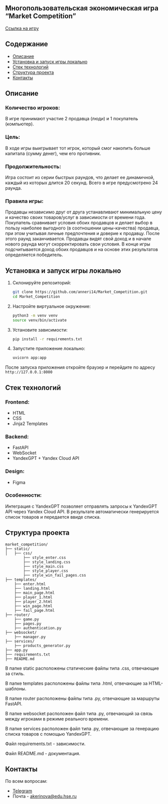 ## Многопользовательская экономическая игра “Market Competition”

[Cсылка на игру](http://market-competition.ru)

## Содержание

- [Описание](#описание)
- [Установка и запуск игры локально](#установка-и-запуск-игры)
- [Стек технологий](#стек-технологий)
- [Структура проекта](#структура-проекта)
- [Контакты](#контакты)


## Описание

### Количество игроков:
В игре принимают участие 2 продавца (люди) и 1 покупатель (компьютер). 

### Цель: 
В ходе игры выигрывает тот игрок, который смог накопить больше капитала (сумму денег), чем его противник. 

### Продолжительность: 
Игра состоит из серии быстрых раундов, что делает ее динамичной, каждый из которых длится 20 секунд. Всего в игре предусмотрено 24 раунда. 

### Правила игры:
Продавцы независимо друг от друга устанавливают минимальную цену и качество своих товаров/услуг в зависимости от времени года.  Покупатель сравнивает условия обоих продавцов и делает выбор в пользу наиболее выгодного (в соотношении цены-качества) продавца, при этом учитывая личные предпочтения и доверие к продавцу. После этого раунд заканчивается. Продавцы видят свой доход и в начале нового раунда могут скорректировать свои условия. В конце игры подсчитывается доход обоих продавцов и на основе этих результатов определяется победитель.


## Установка и запуск игры локально

1) Склонируйте репозиторий:
    ```bash
   git clone https://github.com/anneri14/Market_Competition.git
   cd Market_Competition
   ```
2) Настройте виртуальное окружение:
    ```bash
   python3 -m venv venv
   source venv/bin/activate
   ```
3) Установите зависимости:
    ```bash
   pip install -r requirements.txt
   ```
4) Запустите приложение локально:
    ```bash
   uvicorn app:app
   ```

После запуска приложения откройте браузер и перейдите по адресу `http://127.0.0.1:8000`


## Стек технологий

### Frontend:
- HTML
- CSS
- Jinja2 Templates

### Backend:
- FastAPI
- WebSocket
- YandexGPT + Yandex Cloud API

### Design:
- Figma


### Особенности:
Интеграция с YandexGPT позволяет отправлять запросы к YandexGPT API через Yandex Cloud API. В результате автоматически генерируется список товаров и передается ввиде списка. 

## Структура проекта

```
market_competition/
├── static/
│   ├── css/
        ├── style_enter.css
        ├── style_landing.css
        ├── style_main.css
        ├── style_player.css
        ├── style_win_fail_pages.css
├── templates/
    ├── enter.html
    ├── landing.html
    ├── main_page.html
    ├── player_1.html
    ├── player_2.html
    ├── win_page.html
    ├── fail_page.html
├── router/
    ├── game.py
    ├── pages.py
    ├── authentication.py
├── websocket/
    ├── manager.py
├── services/
    ├── products_generator.py
├── app.py
├── requirements.txt
├── README.md
```

В папке static расположены статические файлы типа .css, отвечающие за стиль.

В папке templates расположены файлы типа .html, отвечающие за HTML-шаблоны.

В папке router расположены файлы типа .py, отвечающие за маршруты FastAPI.

В папке websocket расположен файл типа .py, отвечающий за связь между игроками в режиме реального времени.

В папке services расположен файл типа .py, отвечающие за генерацию списка товаров с помощью YandexGPT.

Файл requirements.txt - зависимости.

Файл README.md - документация.


## Контакты
По всем вопросам: 

- [Telegram](https://t.me/ann_eri)
- Почта - akerinova@edu.hse.ru




